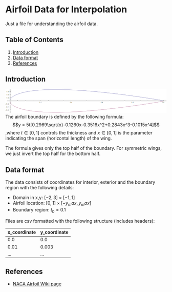 # Airfoil Data for Interpolation

Just a file for understanding the airfoil data.

## Table of Contents

1. [Introduction](#introduction)
2. [Data format](#data-format)
3. [References](#references)

## Introduction

![airfoil shape](image.png)
The airfoil boundary is defined by the following formula:
$$y = 5t[0.2969\sqrt{x}-0.1260x-0.3516x^2+0.2843x^3-0.1015x^4]$$
,where $t\in[0,1]$ controls the thickness and $x\in[0,1]$ is the parameter indicating the span (horizontal length) of the wing.

The formula gives only the top half of the boundary. For symmetric wings, we just invert the top half for the bottom half.

## Data format

The data consists of coordinates for interior, exterior and the boundary region with the following details:

- Domain in x,y: $[-2,3]\times[-1,1]$
- Airfoil location: $[0,1]\times[-y_max,y_max]$
- Boundary region: $t_b = 0.1$

Files are csv formatted with the following structure (includes headers):

| x_coordinate | y_coordinate |
|--------------|--------------|
| 0.0          | 0.0          |
| 0.01         | 0.003        |
| ...          | ...          |

## References

- [NACA Airfoil Wiki page](https://en.wikipedia.org/wiki/NACA_airfoil)
